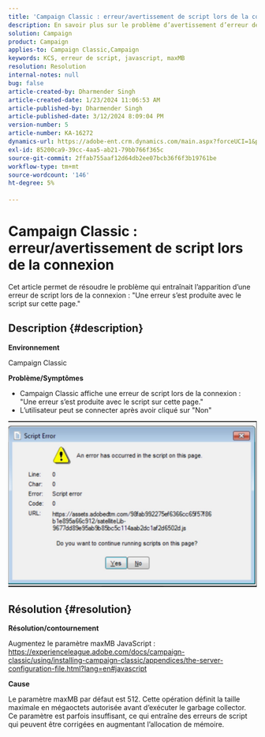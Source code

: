 ```yaml
---
title: 'Campaign Classic : erreur/avertissement de script lors de la connexion'
description: En savoir plus sur le problème d’avertissement d’erreur de script pop de Campaign classic lors de la journalisation. Augmentez le paramètre maxMB JavaScript.
solution: Campaign
product: Campaign
applies-to: Campaign Classic,Campaign
keywords: KCS, erreur de script, javascript, maxMB
resolution: Resolution
internal-notes: null
bug: false
article-created-by: Dharmender Singh
article-created-date: 1/23/2024 11:06:53 AM
article-published-by: Dharmender Singh
article-published-date: 3/12/2024 8:09:04 PM
version-number: 5
article-number: KA-16272
dynamics-url: https://adobe-ent.crm.dynamics.com/main.aspx?forceUCI=1&pagetype=entityrecord&etn=knowledgearticle&id=3eda4c7e-dfb9-ee11-a569-6045bd006149
exl-id: 85200ca9-39cc-4aa5-ab21-79bb766f365c
source-git-commit: 2ffab755aaf12d64db2ee07bcb36f6f3b19761be
workflow-type: tm+mt
source-wordcount: '146'
ht-degree: 5%

---
```


# Campaign Classic : erreur/avertissement de script lors de la connexion


Cet article permet de résoudre le problème qui entraînait l’apparition d’une erreur de script lors de la connexion : &quot;Une erreur s’est produite avec le script sur cette page.&quot;

## Description {#description}


<b>Environnement</b>

Campaign Classic

<b>Problème/Symptômes</b>

- Campaign Classic affiche une erreur de script lors de la connexion : &quot;Une erreur s’est produite avec le script sur cette page.&quot;
- L’utilisateur peut se connecter après avoir cliqué sur &quot;Non&quot;


![](assets/___3fda4c7e-dfb9-ee11-a569-6045bd006149___.jpeg)


## Résolution {#resolution}


<b>Résolution/contournement</b>

Augmentez le paramètre maxMB JavaScript : https://experienceleague.adobe.com/docs/campaign-classic/using/installing-campaign-classic/appendices/the-server-configuration-file.html?lang=en#javascript

<b>Cause</b>

Le paramètre maxMB par défaut est 512. Cette opération définit la taille maximale en mégaoctets autorisée avant d’exécuter le garbage collector. Ce paramètre est parfois insuffisant, ce qui entraîne des erreurs de script qui peuvent être corrigées en augmentant l’allocation de mémoire.
